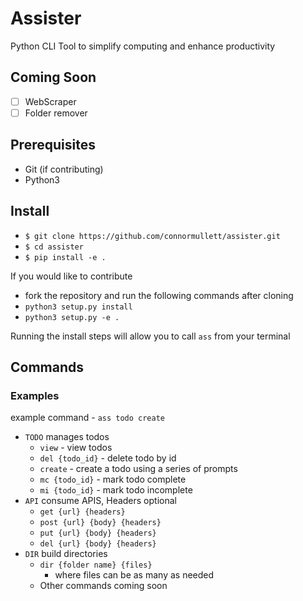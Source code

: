 
# Assister

Python CLI Tool to simplify computing and enhance productivity

## Coming Soon
- [ ] WebScraper  
- [ ] Folder remover

## Prerequisites
- Git (if contributing)
- Python3

## Install

- `$ git clone https://github.com/connormullett/assister.git`
- `$ cd assister`
- `$ pip install -e .`

If you would like to contribute  
- fork the repository and run the following commands after cloning
- `python3 setup.py install`
- `python3 setup.py -e .`

Running the install steps will allow you to call `ass` from your terminal

## Commands
### Examples
example command - `ass todo create` 

- `TODO` manages todos  
    - `view` - view todos  
    - `del {todo_id}` - delete todo by id  
    - `create` - create a todo using a series of prompts  
    - `mc {todo_id}` - mark todo complete  
    - `mi {todo_id}` - mark todo incomplete  
- `API` consume APIS, Headers optional
    - `get {url} {headers}`
    - `post {url} {body} {headers}`
    - `put {url} {body} {headers}`
    - `del {url} {body} {headers}`
- `DIR` build directories  
    - `dir {folder name} {files}`  
        - where files can be as many as needed  
    - Other commands coming soon  

